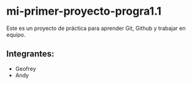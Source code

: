 # mi-primer-proyecto-progra1.1

Este es un proyecto de práctica para aprender Git, Github y trabajar en equipo.

## Integrantes:
- Geofrey
- Andy
